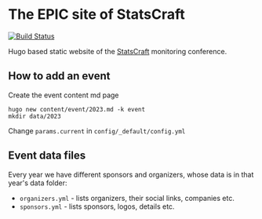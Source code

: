 # The EPIC site of StatsCraft

[![Build Status](https://travis-ci.org/statscraft/statscraft.svg?branch=master)](https://travis-ci.org/statscraft/statscraft)

Hugo based static website of the [StatsCraft](https://www.statscraft.org.il) monitoring conference.

## How to add an event
Create the event content md page
```
hugo new content/event/2023.md -k event
mkdir data/2023
```
Change `params.current` in `config/_default/config.yml` 

## Event data files
Every year we have different sponsors and organizers, whose data is in that year's data folder:
- `organizers.yml` - lists organizers, their social links, companies etc.
- `sponsors.yml` - lists sponsors, logos, details etc.